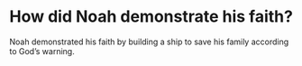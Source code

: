 # How did Noah demonstrate his faith?

Noah demonstrated his faith by building a ship to save his family according to God’s warning.
